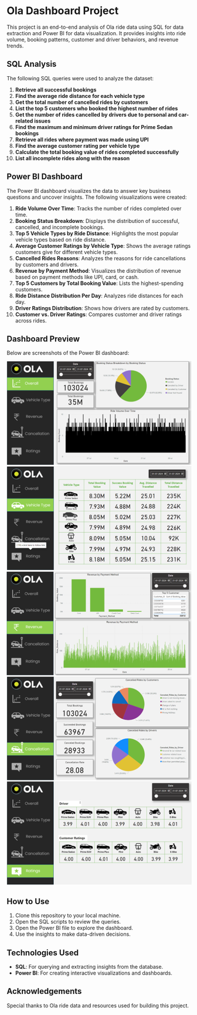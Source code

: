# Ola Dashboard Project

This project is an end-to-end analysis of Ola ride data using SQL for data extraction and Power BI for data visualization. It provides insights into ride volume, booking patterns, customer and driver behaviors, and revenue trends.

## SQL Analysis

The following SQL queries were used to analyze the dataset:

1. **Retrieve all successful bookings**
2. **Find the average ride distance for each vehicle type**
3. **Get the total number of cancelled rides by customers**
4. **List the top 5 customers who booked the highest number of rides**
5. **Get the number of rides cancelled by drivers due to personal and car-related issues**
6. **Find the maximum and minimum driver ratings for Prime Sedan bookings**
7. **Retrieve all rides where payment was made using UPI**
8. **Find the average customer rating per vehicle type**
9. **Calculate the total booking value of rides completed successfully**
10. **List all incomplete rides along with the reason**

## Power BI Dashboard

The Power BI dashboard visualizes the data to answer key business questions and uncover insights. The following visualizations were created:

1. **Ride Volume Over Time**: Tracks the number of rides completed over time.
2. **Booking Status Breakdown**: Displays the distribution of successful, cancelled, and incomplete bookings.
3. **Top 5 Vehicle Types by Ride Distance**: Highlights the most popular vehicle types based on ride distance.
4. **Average Customer Ratings by Vehicle Type**: Shows the average ratings customers give for different vehicle types.
5. **Cancelled Rides Reasons**: Analyzes the reasons for ride cancellations by customers and drivers.
6. **Revenue by Payment Method**: Visualizes the distribution of revenue based on payment methods like UPI, card, or cash.
7. **Top 5 Customers by Total Booking Value**: Lists the highest-spending customers.
8. **Ride Distance Distribution Per Day**: Analyzes ride distances for each day.
9. **Driver Ratings Distribution**: Shows how drivers are rated by customers.
10. **Customer vs. Driver Ratings**: Compares customer and driver ratings across rides.

## Dashboard Preview

Below are screenshots of the Power BI dashboard:

![Power BI Overall Dashboard](Overall.png)
![Power BI Vehicle Type Dashboard](Vehicle_Type.png)
![Power BI Revenue Dashboard](Revenue.png)
![Power BI Cancellation Dashboard](Cancellation.png)
![Power BI Ratings Dashboard](Ratings.png)


## How to Use

1. Clone this repository to your local machine.
2. Open the SQL scripts to review the queries.
3. Open the Power BI file to explore the dashboard.
4. Use the insights to make data-driven decisions.

## Technologies Used

- **SQL**: For querying and extracting insights from the database.
- **Power BI**: For creating interactive visualizations and dashboards.

## Acknowledgements

Special thanks to Ola ride data and resources used for building this project.

